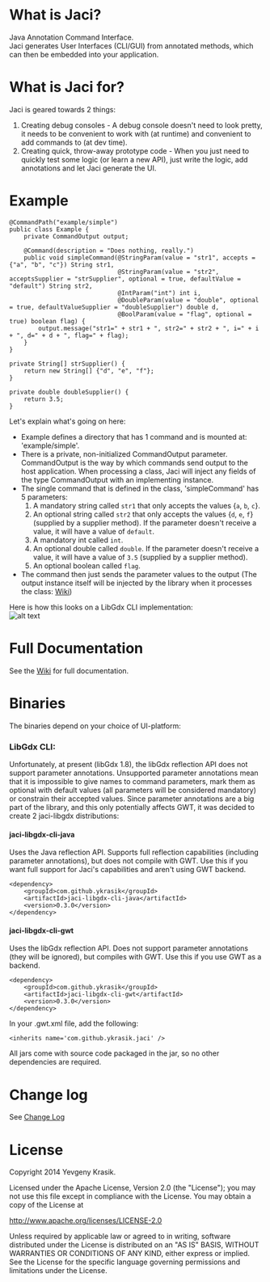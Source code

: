 # What is Jaci?
Java Annotation Command Interface.  
Jaci generates User Interfaces (CLI/GUI) from annotated methods, which can then be embedded into your application.

# What is Jaci for?
Jaci is geared towards 2 things:

1. Creating debug consoles - A debug console doesn't need to look pretty, it needs to be convenient to work with (at runtime) and convenient to add commands to (at dev time).
2. Creating quick, throw-away prototype code - When you just need to quickly test some logic (or learn a new API), just write the logic, add annotations and let Jaci generate the UI.

# Example
```
@CommandPath("example/simple")
public class Example {
    private CommandOutput output;

    @Command(description = "Does nothing, really.")
    public void simpleCommand(@StringParam(value = "str1", accepts = {"a", "b", "c"}) String str1,
                              @StringParam(value = "str2", acceptsSupplier = "strSupplier", optional = true, defaultValue = "default") String str2,
                              @IntParam("int") int i,
                              @DoubleParam(value = "double", optional = true, defaultValueSupplier = "doubleSupplier") double d,
                              @BoolParam(value = "flag", optional = true) boolean flag) {
        output.message("str1=" + str1 + ", str2=" + str2 + ", i=" + i + ", d=" + d + ", flag=" + flag);
    }
}

private String[] strSupplier() {
    return new String[] {"d", "e", "f"};
}
    
private double doubleSupplier() {
    return 3.5;
}
```

Let's explain what's going on here:
* Example defines a directory that has 1 command and is mounted at: 'example/simple'.
* There is a private, non-initialized CommandOutput parameter. CommandOutput is the way by which commands send output to the host application. When processing a class, Jaci will inject any fields of the type CommandOutput with an implementing instance.
* The single command that is defined in the class, 'simpleCommand' has 5 parameters:
  1. A mandatory string called `str1` that only accepts the values {`a`, `b`, `c`}.
  2. An optional string called `str2` that only accepts the values {`d`, `e`, `f`} (supplied by a supplier method). If the parameter doesn't receive a value, it will have a value of `default`.
  3. A mandatory int called `int`.
  4. An optional double called `double`. If the parameter doesn't receive a value, it will have a value of `3.5` (supplied by a supplier method).
  5. An optional boolean called `flag`.
* The command then just sends the parameter values to the output (The output instance itself will be injected by the library
  when it processes the class: [Wiki](https://github.com/ykrasik/jaci/wiki/Annotation-API))  

Here is how this looks on a LibGdx CLI implementation:  
![alt text](https://github.com/ykrasik/jaci/wiki/images/fullExample.PNG)

# Full Documentation
See the [Wiki](https://github.com/ykrasik/jaci/wiki) for full documentation.

# Binaries
The binaries depend on your choice of UI-platform:

### LibGdx CLI:
Unfortunately, at present (libGdx 1.8), the libGdx reflection API does not support parameter annotations. 
Unsupported parameter annotations mean that it is impossible to give names to command parameters, mark them as optional with default values (all parameters will be considered mandatory) or constrain their accepted values. 
Since parameter annotations are a big part of the library, and this only potentially affects GWT, it was decided to create 2 jaci-libgdx distributions:

#### jaci-libgdx-cli-java
Uses the Java reflection API. Supports full reflection capabilities (including parameter annotations), but does not compile with GWT. 
Use this if you want full support for Jaci's capabilities and aren't using GWT backend.
```
<dependency>
    <groupId>com.github.ykrasik</groupId>
    <artifactId>jaci-libgdx-cli-java</artifactId>
    <version>0.3.0</version>
</dependency>
```

#### jaci-libgdx-cli-gwt
Uses the libGdx reflection API. Does not support parameter annotations (they will be ignored), but compiles with GWT. 
Use this if you use GWT as a backend.
```
<dependency>
    <groupId>com.github.ykrasik</groupId>
    <artifactId>jaci-libgdx-cli-gwt</artifactId>
    <version>0.3.0</version>
</dependency>
```

In your .gwt.xml file, add the following:
```
<inherits name='com.github.ykrasik.jaci' />
```

All jars come with source code packaged in the jar, so no other dependencies are required.

# Change log
See [Change Log](https://github.com/ykrasik/jaci/blob/master/CHANGELOG.md)

# License
Copyright 2014 Yevgeny Krasik.

Licensed under the Apache License, Version 2.0 (the "License"); you may not use this file except in compliance with the License. You may obtain a copy of the License at

http://www.apache.org/licenses/LICENSE-2.0

Unless required by applicable law or agreed to in writing, software distributed under the License is distributed on an "AS IS" BASIS, WITHOUT WARRANTIES OR CONDITIONS OF ANY KIND, either express or implied. See the License for the specific language governing permissions and limitations under the License.
